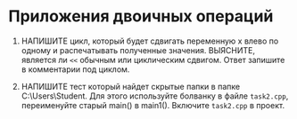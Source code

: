 # Приложения двоичных операций

1. НАПИШИТЕ цикл, который будет сдвигать переменную x	влево по одному и распечатывать 
   полученные значения. ВЫЯСНИТЕ, является ли `<<` обычным или циклическим сдвигом. Ответ запишите в комментарии под циклом.

2. НАПИШИТЕ тест который найдет скрытые папки в папке C:\Users\Student. Для этого используйте болванку в файле `task2.cpp`, переименуйте старый main() в main1(). Включите `task2.cpp`  в проект.

